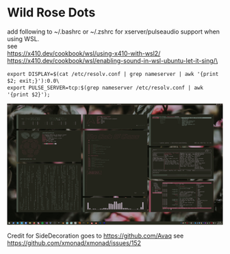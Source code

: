 # Wild Rose Dots

add following to ~/.bashrc or ~/.zshrc for xserver/pulseaudio support when using WSL.  
see\
https://x410.dev/cookbook/wsl/using-x410-with-wsl2/
https://x410.dev/cookbook/wsl/enabling-sound-in-wsl-ubuntu-let-it-sing/\

```
export DISPLAY=$(cat /etc/resolv.conf | grep nameserver | awk '{print $2; exit;}'):0.0\
export PULSE_SERVER=tcp:$(grep nameserver /etc/resolv.conf | awk '{print $2}');
```

![Wild Rose](https://github.com/PumkinNymph/dotfiles/blob/master/images/Wild%20Rose.png)

Credit for SideDecoration goes to https://github.com/Avaq see https://github.com/xmonad/xmonad/issues/152

